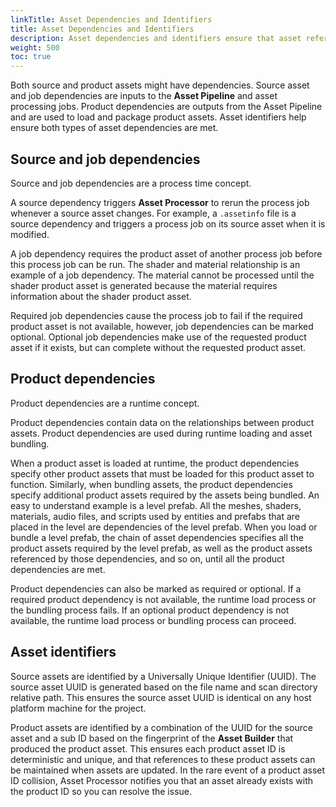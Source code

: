 ```yaml
---
linkTitle: Asset Dependencies and Identifiers 
title: Asset Dependencies and Identifiers 
description: Asset dependencies and identifiers ensure that asset references can be met when assets are processed, loaded, and packaged.
weight: 500
toc: true
---
```


Both source and product assets might have dependencies. Source asset and job dependencies are inputs to the **Asset Pipeline** and asset processing jobs. Product dependencies are outputs from the Asset Pipeline and are used to load and package product assets. Asset identifiers help ensure both types of asset dependencies are met.

## Source and job dependencies

Source and job dependencies are a process time concept.

A source dependency triggers **Asset Processor** to rerun the process job whenever a source asset changes. For example, a `.assetinfo` file is a source dependency and triggers a process job on its source asset when it is modified.

A job dependency requires the product asset of another process job before this process job can be run. The shader and material relationship is an example of a job dependency. The material cannot be processed until the shader product asset is generated because the material requires information about the shader product asset.

Required job dependencies cause the process job to fail if the required product asset is not available, however, job dependencies can be marked optional. Optional job dependencies make use of the requested product asset if it exists, but can complete without the requested product asset.

## Product dependencies

Product dependencies are a runtime concept.

Product dependencies contain data on the relationships between product assets. Product dependencies are used during runtime loading and asset bundling.

When a product asset is loaded at runtime, the product dependencies specify other product assets that must be loaded for this product asset to function. Similarly, when bundling assets, the product dependencies specify additional product assets required by the assets being bundled. An easy to understand example is a level prefab.  All the meshes, shaders, materials, audio files, and scripts used by entities and prefabs that are placed in the level are dependencies of the level prefab. When you load or bundle a level prefab, the chain of asset dependencies specifies all the product assets required by the level prefab, as well as the product assets referenced by those dependencies, and so on, until all the product dependencies are met.


Product dependencies can also be marked as required or optional. If a required product dependency is not available, the runtime load process or the bundling process fails. If an optional product dependency is not available, the runtime load process or bundling process can proceed.

## Asset identifiers

Source assets are identified by a Universally Unique Identifier (UUID). The source asset UUID is generated based on the file name and scan directory relative path. This ensures the source asset UUID is identical on any host platform machine for the project.


Product assets are identified by a combination of the UUID for the source asset and a sub ID based on the fingerprint of the **Asset Builder** that produced the product asset. This ensures each product asset ID is deterministic and unique, and that references to these product assets can be maintained when assets are updated. In the rare event of a product asset ID collision, Asset Processor notifies you that an asset already exists with the product ID so you can resolve the issue.
